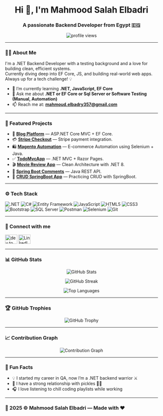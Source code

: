 <h1 align="center">Hi 👋, I'm Mahmood Salah Elbadri</h1>
<h3 align="center">A passionate Backend Developer from Egypt 🇪🇬</h3> 

<p align="center">
  <img src="https://komarev.com/ghpvc/?username=mahmoodelbadri&label=Profile%20views&color=0e75b6&style=flat" alt="profile views" />
</p>

---

### 🧑‍💻 About Me

I'm a .NET Backend Developer with a testing background and a love for building clean, efficient systems.  
Currently diving deep into EF Core, JS, and building real-world web apps. Always up for a tech challenge! 💡

- 🌱 I’m currently learning **.NET, JavaScript, EF Core**
- 💬 Ask me about **.NET or EF Core or Sql Server or Software Testing (Manual, Automation)**
- 📫 Reach me at: **mahmoud.elbadry357@gmail.com**

---

### 🚀 Featured Projects

- 🔗 [**Blog Platform**](https://github.com/MahmoodElbadri/Blog) — ASP.NET Core MVC + EF Core.
- 💳 [**Stripe Checkout**](https://github.com/MahmoodElbadri/Resort) — Stripe payment integration.
- 🛍️ [**Magento Automation**](https://github.com/MahmoodElbadri/Gonna-Buy-a-fitness-short) — E-commerce Automation using Selenium + Java.
- ✅ [**TodoMvcApp**](https://github.com/MahmoodElbadri/TodoMvcApp) — .NET MVC + Razor Pages.
- 🎬 [**Movie Review App**](https://github.com/MahmoodElbadri/Simple-Movies-Review-using-Clean-Architecture) — Clean Architecture with .NET 8.
- 💬 [**Spring Boot Comments**](https://github.com/MahmoodElbadri/Tutorial-Comments-SpringBoot) — Java REST API.
- 🔧 [**CRUD SpringBoot App**](https://github.com/MahmoodElbadri/CRUD-MVC-SpringBoot) — Practicing CRUD with SpringBoot.

---

### ⚙️ Tech Stack

![.NET](https://img.shields.io/badge/.NET-512BD4?style=flat&logo=dotnet&logoColor=white)
![C#](https://img.shields.io/badge/C%23-239120?style=flat&logo=csharp&logoColor=white)
![Entity Framework](https://img.shields.io/badge/EF_Core-512BD4?style=flat&logo=.net&logoColor=white)
![JavaScript](https://img.shields.io/badge/JavaScript-F7DF1E?style=flat&logo=javascript&logoColor=black)
![HTML5](https://img.shields.io/badge/HTML5-E34F26?style=flat&logo=html5&logoColor=white)
![CSS3](https://img.shields.io/badge/CSS3-1572B6?style=flat&logo=css3&logoColor=white)
![Bootstrap](https://img.shields.io/badge/Bootstrap-7952B3?style=flat&logo=bootstrap&logoColor=white)
![SQL Server](https://img.shields.io/badge/SQL_Server-CC2927?style=flat&logo=microsoftsqlserver&logoColor=white)
![Postman](https://img.shields.io/badge/Postman-FF6C37?style=flat&logo=postman&logoColor=white)
![Selenium](https://img.shields.io/badge/Selenium-43B02A?style=flat&logo=selenium&logoColor=white)
![Git](https://img.shields.io/badge/Git-F05032?style=flat&logo=git&logoColor=white)

---

### 🔗 Connect with me

<p align="left">
<a href="https://dev.to/therealbadri" target="blank"><img src="https://raw.githubusercontent.com/rahuldkjain/github-profile-readme-generator/master/src/images/icons/Social/devto.svg" alt="dev.to" height="30" width="40" /></a>
<a href="https://linkedin.com/in/mahmoodelbadri" target="blank"><img src="https://raw.githubusercontent.com/rahuldkjain/github-profile-readme-generator/master/src/images/icons/Social/linked-in-alt.svg" alt="LinkedIn" height="30" width="40" /></a>
</p>

---

### 📊 GitHub Stats

<p align="center">
  <img src="https://github-readme-stats.vercel.app/api?username=mahmoodelbadri&show_icons=true&theme=tokyonight" alt="GitHub Stats" />
</p>

<p align="center">
  <img src="[https://streak-stats.demolab.com/?user=MahmoodElbadri&theme=tokyonight](https://vercel.com/mahmoodelbadris-projects/github-readme-streak-stats/CJGP6efG7SHLUL7KhtfpozPPZfkd)" alt="GitHub Streak" />
</p>


<p align="center">
  <img src="https://github-readme-stats.vercel.app/api/top-langs/?username=mahmoodelbadri&layout=compact&theme=tokyonight" alt="Top Languages" />
</p>

---

### 🏆 GitHub Trophies

<p align="center">
  <img src="https://github-profile-trophy.vercel.app/?username=MahmoodElbadri&theme=tokyonight&no-bg=true&no-frame=true&column=7" alt="GitHub Trophy" />
</p>

---

### 📈 Contribution Graph

<p align="center">
  <img src="https://github-readme-activity-graph.vercel.app/graph?username=MahmoodElbadri&theme=tokyonight&area=true" alt="Contribution Graph" />
</p>

---

### 🎯 Fun Facts

- 💡 I started my career in QA, now I’m a .NET backend warrior ⚔️  
- 🥒 I have a strong relationship with pickles 🥒😂  
- 🎧 I love listening to chill coding playlists while working

---

### 📅 2025 © Mahmood Salah Elbadri — Made with ❤️
